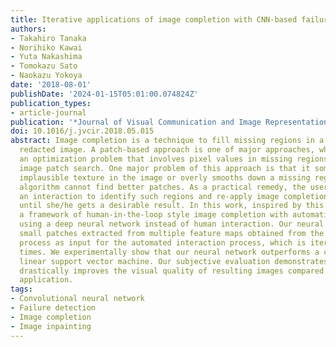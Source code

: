 ```yaml
---
title: Iterative applications of image completion with CNN-based failure detection
authors:
- Takahiro Tanaka
- Norihiko Kawai
- Yuta Nakashima
- Tomokazu Sato
- Naokazu Yokoya
date: '2018-08-01'
publishDate: '2024-01-15T05:01:00.074824Z'
publication_types:
- article-journal
publication: '*Journal of Visual Communication and Image Representation*'
doi: 10.1016/j.jvcir.2018.05.015
abstract: Image completion is a technique to fill missing regions in a damaged or
  redacted image. A patch-based approach is one of major approaches, which solves
  an optimization problem that involves pixel values in missing regions and similar
  image patch search. One major problem of this approach is that it sometimes duplicates
  implausible texture in the image or overly smooths down a missing region when the
  algorithm cannot find better patches. As a practical remedy, the user may provide
  an interaction to identify such regions and re-apply image completion iteratively
  until she/he gets a desirable result. In this work, inspired by this idea, we propose
  a framework of human-in-the-loop style image completion with automatic failure detection
  using a deep neural network instead of human interaction. Our neural network takes
  small patches extracted from multiple feature maps obtained from the completion
  process as input for the automated interaction process, which is iterated several
  times. We experimentally show that our neural network outperforms a conventional
  linear support vector machine. Our subjective evaluation demonstrates that our method
  drastically improves the visual quality of resulting images compared to non-iterative
  application.
tags:
- Convolutional neural network
- Failure detection
- Image completion
- Image inpainting
---
```

